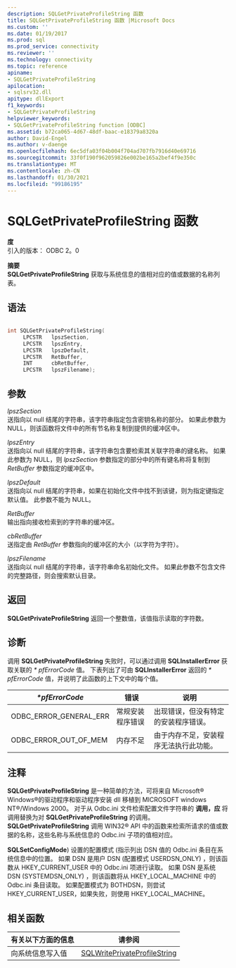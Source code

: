```yaml
---
description: SQLGetPrivateProfileString 函数
title: SQLGetPrivateProfileString 函数 |Microsoft Docs
ms.custom: ''
ms.date: 01/19/2017
ms.prod: sql
ms.prod_service: connectivity
ms.reviewer: ''
ms.technology: connectivity
ms.topic: reference
apiname:
- SQLGetPrivateProfileString
apilocation:
- sqlsrv32.dll
apitype: dllExport
f1_keywords:
- SQLGetPrivateProfileString
helpviewer_keywords:
- SQLGetPrivateProfileString function [ODBC]
ms.assetid: b72ca065-4d67-48df-baac-e18379a8320a
author: David-Engel
ms.author: v-daenge
ms.openlocfilehash: 6ec5dfa03f04b004f704ad707fb7916d40e69716
ms.sourcegitcommit: 33f0f190f962059826e002be165a2bef4f9e350c
ms.translationtype: MT
ms.contentlocale: zh-CN
ms.lasthandoff: 01/30/2021
ms.locfileid: "99186195"
---
```

# <a name="sqlgetprivateprofilestring-function"></a>SQLGetPrivateProfileString 函数
**度**  
 引入的版本： ODBC 2。0  
  
 **摘要**  
 **SQLGetPrivateProfileString** 获取与系统信息的值相对应的值或数据的名称列表。  
  
## <a name="syntax"></a>语法  
  
```cpp  
  
int SQLGetPrivateProfileString(  
     LPCSTR   lpszSection,  
     LPCSTR   lpszEntry,  
     LPCSTR   lpszDefault,  
     LPCSTR   RetBuffer,  
     INT      cbRetBuffer,  
     LPCSTR   lpszFilename);  
```  
  
## <a name="arguments"></a>参数  
 *lpszSection*  
 送指向以 null 结尾的字符串，该字符串指定包含密钥名称的部分。 如果此参数为 NULL，则该函数将文件中的所有节名称复制到提供的缓冲区中。  
  
 *lpszEntry*  
 送指向以 null 结尾的字符串，该字符串包含要检索其关联字符串的键名称。 如果此参数为 NULL，则 *lpszSection* 参数指定的部分中的所有键名称将复制到 *RetBuffer* 参数指定的缓冲区中。  
  
 *lpszDefault*  
 送指向以 null 结尾的字符串，如果在初始化文件中找不到该键，则为指定键指定默认值。 此参数不能为 NULL。  
  
 *RetBuffer*  
 输出指向接收检索到的字符串的缓冲区。  
  
 *cbRetBuffer*  
 送指定由 *RetBuffer* 参数指向的缓冲区的大小（以字符为字符）。  
  
 *lpszFilename*  
 送指向以 null 结尾的字符串，该字符串命名初始化文件。 如果此参数不包含文件的完整路径，则会搜索默认目录。  
  
## <a name="returns"></a>返回  
 **SQLGetPrivateProfileString** 返回一个整数值，该值指示读取的字符数。  
  
## <a name="diagnostics"></a>诊断  
 调用 **SQLGetPrivateProfileString** 失败时，可以通过调用 **SQLInstallerError** 获取关联的 *\* pfErrorCode* 值。 下表列出了可由 **SQLInstallerError** 返回的 *\* pfErrorCode* 值，并说明了此函数的上下文中的每个值。  
  
|*\*pfErrorCode*|错误|说明|  
|---------------------|-----------|-----------------|  
|ODBC_ERROR_GENERAL_ERR|常规安装程序错误|出现错误，但没有特定的安装程序错误。|  
|ODBC_ERROR_OUT_OF_MEM|内存不足|由于内存不足，安装程序无法执行此功能。|  
  
## <a name="comments"></a>注释  
 **SQLGetPrivateProfileString** 是一种简单的方法，可将来自 Microsoft® Windows®的驱动程序和驱动程序安装 dll 移植到 MICROSOFT windows NT®/Windows 2000。 对于从 Odbc.ini 文件检索配置文件字符串的 **调用，应** 将调用替换为对 **SQLGetPrivateProfileString** 的调用。 **SQLGetPrivateProfileString** 调用 WIN32® API 中的函数来检索所请求的值或数据的名称，这些名称与系统信息的 Odbc.ini 子项的值相对应。  
  
 **SQLSetConfigMode**) 设置的配置模式 (指示列出 DSN 值的 Odbc.ini 条目在系统信息中的位置。 如果 DSN 是用户 DSN (配置模式 USERDSN_ONLY) ，则该函数从 HKEY_CURRENT_USER 中的 Odbc.ini 项进行读取。 如果 DSN 是系统 DSN (SYSTEMDSN_ONLY) ，则该函数将从 HKEY_LOCAL_MACHINE 中的 Odbc.ini 条目读取。 如果配置模式为 BOTHDSN，则尝试 HKEY_CURRENT_USER，如果失败，则使用 HKEY_LOCAL_MACHINE。  
  
## <a name="related-functions"></a>相关函数  
  
|有关以下方面的信息|请参阅|  
|---------------------------|---------|  
|向系统信息写入值|[SQLWritePrivateProfileString](../../../odbc/reference/syntax/sqlwriteprivateprofilestring-function.md)|
